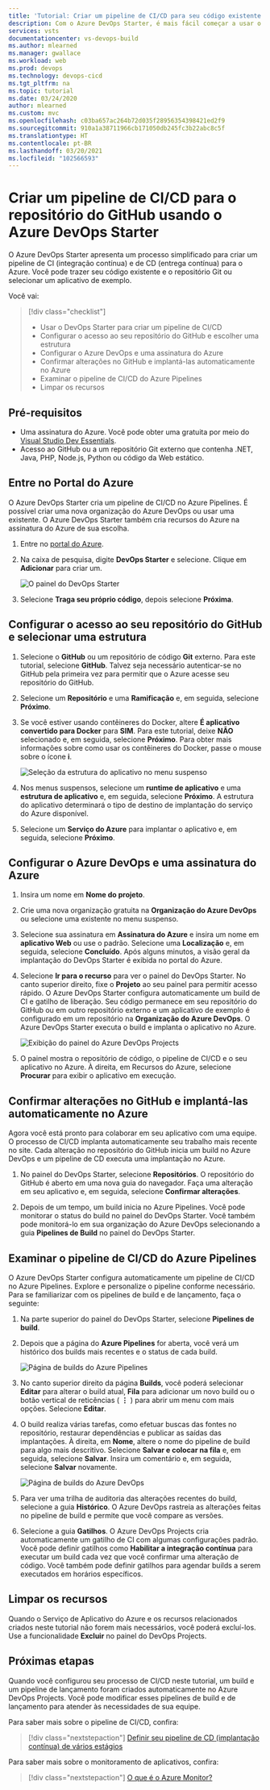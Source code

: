 ```yaml
---
title: 'Tutorial: Criar um pipeline de CI/CD para seu código existente usando o Azure DevOps Starter'
description: Com o Azure DevOps Starter, é mais fácil começar a usar o Azure. Em algumas etapas simples, o DevOps Projects ajuda você a usar seu próprio código e o repositório do GitHub para iniciar um aplicativo em um serviço do Azure.
services: vsts
documentationcenter: vs-devops-build
ms.author: mlearned
ms.manager: gwallace
ms.workload: web
ms.prod: devops
ms.technology: devops-cicd
ms.tgt_pltfrm: na
ms.topic: tutorial
ms.date: 03/24/2020
author: mlearned
ms.custom: mvc
ms.openlocfilehash: c03ba657ac264b72d035f28956354398421ed2f9
ms.sourcegitcommit: 910a1a38711966cb171050db245fc3b22abc8c5f
ms.translationtype: HT
ms.contentlocale: pt-BR
ms.lasthandoff: 03/20/2021
ms.locfileid: "102566593"
---
```

# <a name="create-a-cicd-pipeline-for-github-repo-using-azure-devops-starter"></a>Criar um pipeline de CI/CD para o repositório do GitHub usando o Azure DevOps Starter

O Azure DevOps Starter apresenta um processo simplificado para criar um pipeline de CI (integração contínua) e de CD (entrega contínua) para o Azure. Você pode trazer seu código existente e o repositório Git ou selecionar um aplicativo de exemplo.

Você vai:

> [!div class="checklist"]
> * Usar o DevOps Starter para criar um pipeline de CI/CD
> * Configurar o acesso ao seu repositório do GitHub e escolher uma estrutura
> * Configurar o Azure DevOps e uma assinatura do Azure 
> * Confirmar alterações no GitHub e implantá-las automaticamente no Azure
> * Examinar o pipeline de CI/CD do Azure Pipelines
> * Limpar os recursos

## <a name="prerequisites"></a>Pré-requisitos

* Uma assinatura do Azure. Você pode obter uma gratuita por meio do [Visual Studio Dev Essentials](https://visualstudio.microsoft.com/dev-essentials/).
* Acesso ao GitHub ou a um repositório Git externo que contenha .NET, Java, PHP, Node.js, Python ou código da Web estático.

## <a name="sign-in-to-the-azure-portal"></a>Entre no Portal do Azure

O Azure DevOps Starter cria um pipeline de CI/CD no Azure Pipelines. É possível criar uma nova organização do Azure DevOps ou usar uma existente. O Azure DevOps Starter também cria recursos do Azure na assinatura do Azure de sua escolha.

1. Entre no [portal do Azure](https://portal.azure.com).

1. Na caixa de pesquisa, digite **DevOps Starter** e selecione. Clique em **Adicionar** para criar um.

    ![O painel do DevOps Starter](_img/azure-devops-starter-aks/search-devops-starter.png)
    
1. Selecione **Traga seu próprio código**, depois selecione **Próxima**.

## <a name="configure-access-to-your-github-repo-and-select-a-framework"></a>Configurar o acesso ao seu repositório do GitHub e selecionar uma estrutura

1. Selecione o **GitHub** ou um repositório de código **Git** externo. Para este tutorial, selecione **GitHub**. Talvez seja necessário autenticar-se no GitHub pela primeira vez para permitir que o Azure acesse seu repositório do GitHub.

1. Selecione um **Repositório** e uma **Ramificação** e, em seguida, selecione **Próximo**.

1. Se você estiver usando contêineres do Docker, altere **É aplicativo convertido para Docker** para **SIM**. Para este tutorial, deixe **NÃO** selecionado e, em seguida, selecione **Próximo**. Para obter mais informações sobre como usar os contêineres do Docker, passe o mouse sobre o ícone **i**.

   ![Seleção da estrutura do aplicativo no menu suspenso](_img/azure-devops-project-github/appframework.png)

1. Nos menus suspensos, selecione um **runtime de aplicativo** e uma **estrutura de aplicativo** e, em seguida, selecione **Próximo**. A estrutura do aplicativo determinará o tipo de destino de implantação do serviço do Azure disponível.

1. Selecione um **Serviço do Azure** para implantar o aplicativo e, em seguida, selecione **Próximo**.

## <a name="configure-azure-devops-and-an-azure-subscription"></a>Configurar o Azure DevOps e uma assinatura do Azure

1. Insira um nome em **Nome do projeto**.

1. Crie uma nova organização gratuita na **Organização do Azure DevOps** ou selecione uma existente no menu suspenso.

1. Selecione sua assinatura em **Assinatura do Azure** e insira um nome em **aplicativo Web** ou use o padrão. Selecione uma **Localização** e, em seguida, selecione **Concluído**. Após alguns minutos, a visão geral da implantação do DevOps Starter é exibida no portal do Azure.

1. Selecione **Ir para o recurso** para ver o painel do DevOps Starter. No canto superior direito, fixe o **Projeto** ao seu painel para permitir acesso rápido. O Azure DevOps Starter configura automaticamente um build de CI e gatilho de liberação. Seu código permanece em seu repositório do GitHub ou em outro repositório externo e um aplicativo de exemplo é configurado em um repositório na **Organização do Azure DevOps**. O Azure DevOps Starter executa o build e implanta o aplicativo no Azure.

   ![Exibição do painel do Azure DevOps Projects](_img/azure-devops-project-github/projectsdashboard.png)

1. O painel mostra o repositório de código, o pipeline de CI/CD e o seu aplicativo no Azure. À direita, em Recursos do Azure, selecione **Procurar** para exibir o aplicativo em execução.

## <a name="commit-changes-to-github-and-automatically-deploy-them-to-azure"></a>Confirmar alterações no GitHub e implantá-las automaticamente no Azure

Agora você está pronto para colaborar em seu aplicativo com uma equipe. O processo de CI/CD implanta automaticamente seu trabalho mais recente no site. Cada alteração no repositório do GitHub inicia um build no Azure DevOps e um pipeline de CD executa uma implantação no Azure.

1. No painel do DevOps Starter, selecione **Repositórios**. O repositório do GitHub é aberto em uma nova guia do navegador. Faça uma alteração em seu aplicativo e, em seguida, selecione **Confirmar alterações**.

1. Depois de um tempo, um build inicia no Azure Pipelines. Você pode monitorar o status do build no painel do DevOps Starter. Você também pode monitorá-lo em sua organização do Azure DevOps selecionando a guia **Pipelines de Build** no painel do DevOps Starter.

## <a name="examine-the-azure-pipelines-cicd-pipeline"></a>Examinar o pipeline de CI/CD do Azure Pipelines

O Azure DevOps Starter configura automaticamente um pipeline de CI/CD no Azure Pipelines. Explore e personalize o pipeline conforme necessário. Para se familiarizar com os pipelines de build e de lançamento, faça o seguinte:

1. Na parte superior do painel do DevOps Starter, selecione **Pipelines de build**.

1. Depois que a página do **Azure Pipelines** for aberta, você verá um histórico dos builds mais recentes e o status de cada build.

   ![Página de builds do Azure Pipelines](_img/azure-devops-project-github/pipelinesbuildpage.png)

1. No canto superior direito da página **Builds**, você poderá selecionar **Editar** para alterar o build atual, **Fila** para adicionar um novo build ou o botão vertical de reticências ( **&#8942;** ) para abrir um menu com mais opções. Selecione **Editar**.

1. O build realiza várias tarefas, como efetuar buscas das fontes no repositório, restaurar dependências e publicar as saídas das implantações. À direita, em **Nome**, altere o nome do pipeline de build para algo mais descritivo. Selecione **Salvar e colocar na fila** e, em seguida, selecione **Salvar**. Insira um comentário e, em seguida, selecione **Salvar** novamente.

   ![Página de builds do Azure DevOps](_img/azure-devops-project-github/buildpage.png)

1. Para ver uma trilha de auditoria das alterações recentes do build, selecione a guia **Histórico**.  O Azure DevOps rastreia as alterações feitas no pipeline de build e permite que você compare as versões.

1. Selecione a guia **Gatilhos**. O Azure DevOps Projects cria automaticamente um gatilho de CI com algumas configurações padrão. Você pode definir gatilhos como **Habilitar a integração contínua** para executar um build cada vez que você confirmar uma alteração de código. Você também pode definir gatilhos para agendar builds a serem executados em horários específicos.

## <a name="clean-up-resources"></a>Limpar os recursos

Quando o Serviço de Aplicativo do Azure e os recursos relacionados criados neste tutorial não forem mais necessários, você poderá excluí-los. Use a funcionalidade **Excluir** no painel do DevOps Projects.

## <a name="next-steps"></a>Próximas etapas

Quando você configurou seu processo de CI/CD neste tutorial, um build e um pipeline de lançamento foram criados automaticamente no Azure DevOps Projects. Você pode modificar esses pipelines de build e de lançamento para atender às necessidades de sua equipe.

Para saber mais sobre o pipeline de CI/CD, confira:

> [!div class="nextstepaction"]
> [Definir seu pipeline de CD (implantação contínua) de vários estágios](/azure/devops/pipelines/release/define-multistage-release-process)

Para saber mais sobre o monitoramento de aplicativos, confira:
  
 > [!div class="nextstepaction"]
 > [O que é o Azure Monitor?](../azure-monitor/overview.md)